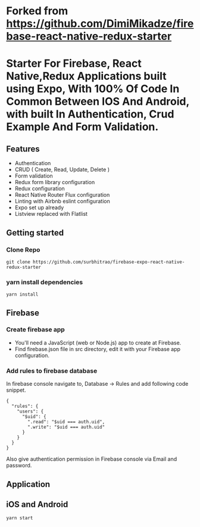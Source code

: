 # Forked from https://github.com/DimiMikadze/firebase-react-native-redux-starter
# Starter For Firebase, React Native,Redux Applications built using Expo, With 100% Of Code In Common Between IOS And Android, with built In Authentication, Crud Example And Form Validation.

## Features

- Authentication
- CRUD ( Create, Read, Update, Delete )
- Form validation
- Redux form library configuration
- Redux configuration
- React Native Router Flux configuration
- Linting with Airbnb eslint configuration
- Expo set up already 
- Listview replaced with Flatlist


## Getting started

### Clone Repo

````
git clone https://github.com/surbhitrao/firebase-expo-react-native-redux-starter
````

### yarn install dependencies

````
yarn install
````

## Firebase

### Create firebase app

- You'll need a JavaScript (web or Node.js) app to create at Firebase.
- Find firebase.json file in src directory, edit it with your Firebase app configuration.

### Add rules to firebase database

In firebase console navigate to, Database -> Rules and add following code snippet.

````
{
  "rules": {
    "users": {
      "$uid": {
        ".read": "$uid === auth.uid",
        ".write": "$uid === auth.uid"
      }
    }
  }
}
````

Also give authentication permission in Firebase console via Email and password.

## Application

## iOS and Android

````
yarn start
````

